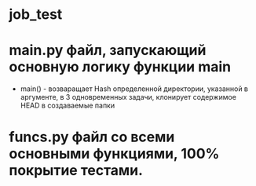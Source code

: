 # job_test

# main.py файл, запускающий основную логику функции main
- main() -  возваращает Hash определенной директории, указанной в аргументе,
в 3 одновременных задачи, клонирует содержимое HEAD в создаваемые папки
# funcs.py файл со всеми основными функциями, 100% покрытие тестами.
